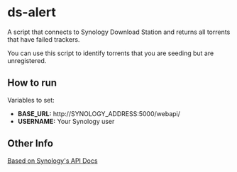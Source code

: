 # ds-alert
A script that connects to Synology Download Station and returns all torrents that have failed trackers.

You can use this script to identify torrents that you are seeding but are unregistered.

## How to run
Variables to set:
- **BASE_URL:** http://SYNOLOGY_ADDRESS:5000/webapi/
- **USERNAME:** Your Synology user

## Other Info
[Based on Synology's API Docs](https://global.download.synology.com/download/Document/Software/DeveloperGuide/Package/DownloadStation/All/enu/Synology_Download_Station_Web_API.pdf
)